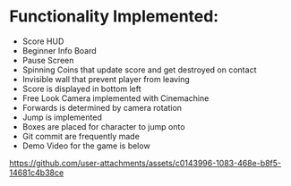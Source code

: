 # Functionality Implemented: 
- Score HUD
- Beginner Info Board
- Pause Screen
- Spinning Coins that update score and get destroyed on contact
- Invisible wall that prevent player from leaving
- Score is displayed in bottom left
- Free Look Camera implemented with Cinemachine
- Forwards is determined by camera rotation
- Jump is implemented
- Boxes are placed for character to jump onto
- Git commit are frequently made
- Demo Video for the game is below


https://github.com/user-attachments/assets/c0143996-1083-468e-b8f5-14681c4b38ce




